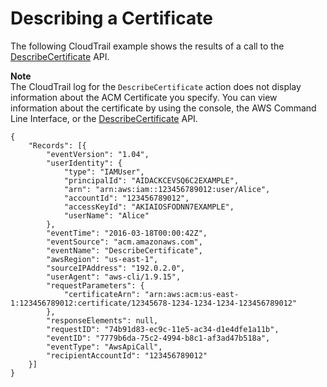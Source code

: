 # Describing a Certificate<a name="ct-acm-describe"></a>

The following CloudTrail example shows the results of a call to the [DescribeCertificate](https://docs.aws.amazon.com/acm/latest/APIReference/API_DescribeCertificate.html) API\. 

**Note**  
The CloudTrail log for the `DescribeCertificate` action does not display information about the ACM Certificate you specify\. You can view information about the certificate by using the console, the AWS Command Line Interface, or the [DescribeCertificate](https://docs.aws.amazon.com/acm/latest/APIReference/API_DescribeCertificate.html) API\. 

```
{
    "Records": [{
        "eventVersion": "1.04",
        "userIdentity": {
            "type": "IAMUser",
            "principalId": "AIDACKCEVSQ6C2EXAMPLE",
            "arn": "arn:aws:iam::123456789012:user/Alice",
            "accountId": "123456789012",
            "accessKeyId": "AKIAIOSFODNN7EXAMPLE",
            "userName": "Alice"
        },
        "eventTime": "2016-03-18T00:00:42Z",
        "eventSource": "acm.amazonaws.com",
        "eventName": "DescribeCertificate",
        "awsRegion": "us-east-1",
        "sourceIPAddress": "192.0.2.0",
        "userAgent": "aws-cli/1.9.15",
        "requestParameters": {
            "certificateArn": "arn:aws:acm:us-east-1:123456789012:certificate/12345678-1234-1234-1234-123456789012"
        },
        "responseElements": null,
        "requestID": "74b91d83-ec9c-11e5-ac34-d1e4dfe1a11b",
        "eventID": "7779b6da-75c2-4994-b8c1-af3ad47b518a",
        "eventType": "AwsApiCall",
        "recipientAccountId": "123456789012"
    }]
}
```